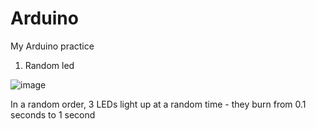 # Arduino
My Arduino practice


1. Random led 

![image](https://user-images.githubusercontent.com/79650307/229306157-17dd3b26-abda-4eda-8ed2-e58f8c0618f7.png)

In a random order, 3 LEDs light up at a random time - they burn from 0.1 seconds to 1 second

